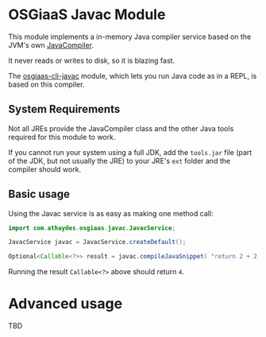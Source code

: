 # OSGiaaS Javac Module

This module implements a in-memory Java compiler service based on the JVM's own
[JavaCompiler](https://docs.oracle.com/javase/7/docs/api/javax/tools/JavaCompiler.html).

It never reads or writes to disk, so it is blazing fast.

The [osgiaas-cli-javac](../cli/osgiaas-cli-javac.md) module, which lets you run Java code as in a REPL,
is based on this compiler.

## System Requirements

Not all JREs provide the JavaCompiler class and the other Java tools required for this module to work.

If you cannot run your system using a full JDK, add the `tools.jar` file (part of the JDK, but not usually the JRE)
to your JRE's `ext` folder and the compiler should work.

## Basic usage

Using the Javac service is as easy as making one method call:

```java
import com.athaydes.osgiaas.javac.JavacService;

JavacService javac = JavacService.createDefault();

Optional<Callable<?>> result = javac.compileJavaSnippet( "return 2 + 2;" );
```

Running the result `Callable<?>` above should return `4`.

# Advanced usage

TBD